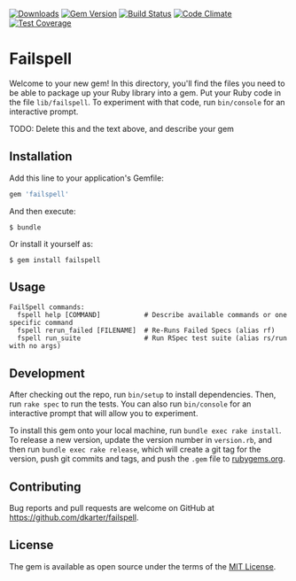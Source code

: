 [![Downloads](https://img.shields.io/badge/downloads-183-green.svg)](https://rubygems.org/gems/failspell) [![Gem Version](https://badge.fury.io/rb/failspell.svg)](https://rubygems.org/gems/failspell) [![Build Status](https://travis-ci.org/dkarter/FailSpell.svg)](https://travis-ci.org/dkarter/FailSpell) [![Code Climate](https://codeclimate.com/github/dkarter/FailSpell/badges/gpa.svg)](https://codeclimate.com/github/dkarter/FailSpell) [![Test Coverage](https://codeclimate.com/github/dkarter/FailSpell/badges/coverage.svg)](https://codeclimate.com/github/dkarter/FailSpell/coverage)
# Failspell

Welcome to your new gem! In this directory, you'll find the files you need to be able to package up your Ruby library into a gem. Put your Ruby code in the file `lib/failspell`. To experiment with that code, run `bin/console` for an interactive prompt.

TODO: Delete this and the text above, and describe your gem

## Installation

Add this line to your application's Gemfile:

```ruby
gem 'failspell'
```

And then execute:

    $ bundle

Or install it yourself as:

    $ gem install failspell

## Usage

```
FailSpell commands:
  fspell help [COMMAND]           # Describe available commands or one specific command
  fspell rerun_failed [FILENAME]  # Re-Runs Failed Specs (alias rf)
  fspell run_suite                # Run RSpec test suite (alias rs/run with no args)
```

## Development

After checking out the repo, run `bin/setup` to install dependencies. Then, run `rake spec` to run the tests. You can also run `bin/console` for an interactive prompt that will allow you to experiment.

To install this gem onto your local machine, run `bundle exec rake install`. To release a new version, update the version number in `version.rb`, and then run `bundle exec rake release`, which will create a git tag for the version, push git commits and tags, and push the `.gem` file to [rubygems.org](https://rubygems.org).

## Contributing

Bug reports and pull requests are welcome on GitHub at https://github.com/dkarter/failspell.


## License

The gem is available as open source under the terms of the [MIT License](http://opensource.org/licenses/MIT).

